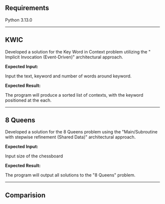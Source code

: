 ## Requirements

 Python 3.13.0

---

## KWIC

Developed a solution for the Key Word in Context problem utilizing the " Implicit Invocation (Event-Driven)" architectural approach.

**Expected Input:**

Input the text, keyword and number of words around keyword.

**Expected Result:**

The program will produce a sorted list of contexts, with the keyword positioned at the each.

---

## 8 Queens

Developed a solution for the 8 Queens problem using the "Main/Subroutine with stepwise refinement (Shared Data)" architectural approach.

**Expected Input:**

Input size of the chessboard

**Expected Result:**

The program will output all solutions to the "8 Queens" problem.

---

## Comparision


